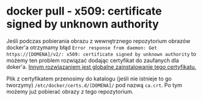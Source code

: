 # docker pull - x509: certificate signed by unknown authority

Jeśli podczas pobierania obrazu z wewnętrznego repozytorium obrazów docker'a otrzymamy błąd `Error response from daemon: Get https://[DOMENA]/v2/: x509: certificate signed by unknown authority` to możemy ten problem rozwiązać dodając certyfikat do zaufanych dla doker'a. [Innym rozwiązaniem jest globalne zainstalowanie tego certyfikatu.](linux-globalne-dodanie-zaufanego-certyfikatu-ssl.md)

Plik z certyfikatem przenosimy do katalogu (jeśli nie istnieje to go tworzymy) `/etc/docker/certs.d/[DOMENA]/` pod nazwą `ca.crt`.
Po tym możemy już pobierać obrazy z tego repozytorium.
